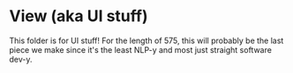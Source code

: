 # View (aka UI stuff)
This folder is for UI stuff! For the length of 575, this will probably be the last piece we make since it's the least NLP-y and most just straight software dev-y.